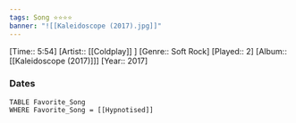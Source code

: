 ```yaml
---
tags: Song ⭐⭐⭐⭐ 
banner: "![[Kaleidoscope (2017).jpg]]"
---
```

[Time:: 5:54]
[Artist:: [[Coldplay]] ]
[Genre:: Soft Rock]
[Played:: 2]
[Album:: [[Kaleidoscope (2017)]]]
[Year:: 2017]
### Dates
````dataview
TABLE Favorite_Song
WHERE Favorite_Song = [[Hypnotised]]
````